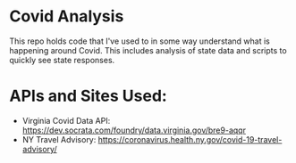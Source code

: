 # Covid Analysis
This repo holds code that I've used to in some way understand what is happening around Covid. This includes analysis of state data and scripts to quickly see state responses.

# APIs and Sites Used:
+ Virginia Covid Data API: https://dev.socrata.com/foundry/data.virginia.gov/bre9-aqqr
+ NY Travel Advisory: https://coronavirus.health.ny.gov/covid-19-travel-advisory/

